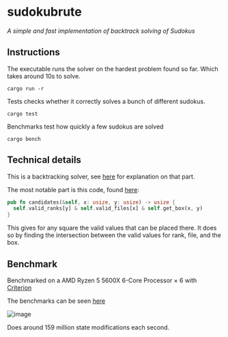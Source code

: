 # sudokubrute

_A simple and fast implementation of backtrack solving of Sudokus_

## Instructions
The executable runs the solver on the hardest problem found so far. Which takes around 10s to solve.
```
cargo run -r
```

Tests checks whether it correctly solves a bunch of different sudokus.
```
cargo test
```

Benchmarks test how quickly a few sudokus are solved
```
cargo bench
```

## Technical details
This is a backtracking solver, see [here](https://en.wikipedia.org/wiki/Sudoku_solving_algorithms) for explanation on that part.

The most notable part is this code, found [here](https://github.com/jamadaha/sudokubrute/blob/d3b2de092274a04ba79b8147c80732233e52ed3e/src/board/mod.rs#L114):
```rust
pub fn candidates(&self, x: usize, y: usize) -> usize {
  self.valid_ranks[y] & self.valid_files[x] & self.get_box(x, y)
}
```
This gives for any square the valid values that can be placed there. It does so by finding the intersection between the valid values for rank, file, and the box.


## Benchmark
Benchmarked on a AMD Ryzen 5 5600X 6-Core Processor × 6 with [Criterion](https://github.com/bheisler/criterion.rs)

The benchmarks can be seen [here](https://github.com/jamadaha/sudokubrute/tree/master/benches)

![image](https://github.com/jamadaha/sudokubrute/assets/53914190/f8040cb4-42cd-4b3a-a019-7676856aafe6)

Does around 159 million state modifications each second.
